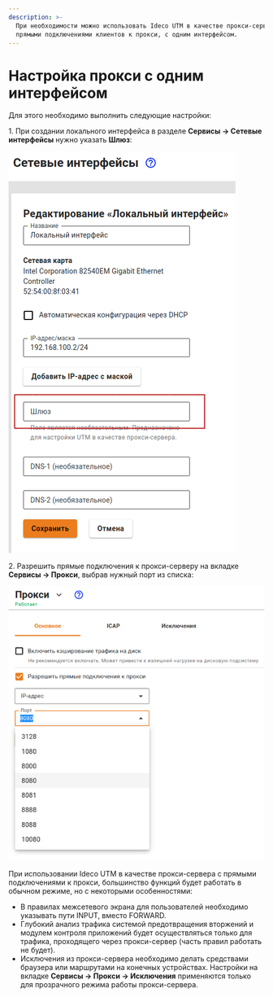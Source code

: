 ```yaml
---
description: >-
  При необходимости можно использовать Ideco UTM в качестве прокси-сервера с
  прямыми подключениями клиентов к прокси, с одним интерфейсом.
---
```


# Настройка прокси с одним интерфейсом

Для этого необходимо выполнить следующие настройки:

1\. При создании локального интерфейса в разделе **Сервисы -&gt; Сетевые интерфейсы** нужно указать **Шлюз**:

![](../../../../_images/gate-local-int9-11.png)

2\. Разрешить прямые подключения к прокси-серверу на вкладке **Сервисы -&gt; Прокси**, выбрав нужный порт из списка:

![](../../../../_images/proxy-port.png)

При использовании Ideco UTM в качестве прокси-сервера с прямыми подключениями к прокси, большинство функций будет работать в обычном режиме, но с некоторыми особенностями:

* В правилах межсетевого экрана для пользователей необходимо указывать пути INPUT, вместо FORWARD.
* Глубокий анализ трафика системой предотвращения вторжений и модулем контроля приложений будет осуществляться только для трафика, проходящего через прокси-сервер \(часть правил работать не будет\).
* Исключения из прокси-сервера необходимо делать средствами браузера или маршрутами на конечных устройствах. Настройки на вкладке **Сервисы -&gt; Прокси -&gt; Исключения** применяются только для прозрачного режима работы прокси-сервера.

